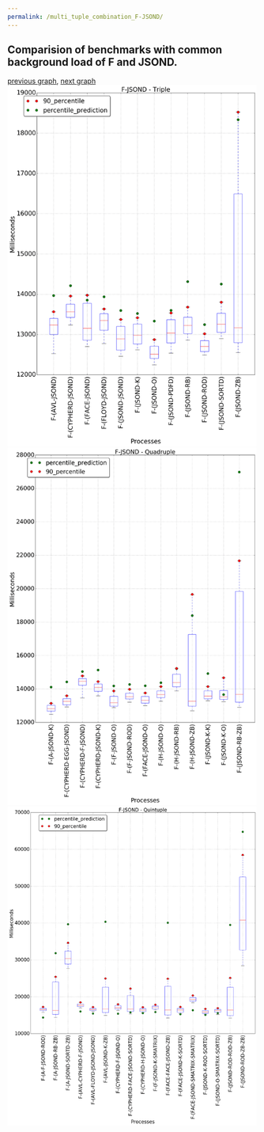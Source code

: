 ```yaml
---
permalink: /multi_tuple_combination_F-JSOND/
---
```



## Comparision of benchmarks with common background load of F and JSOND.

[previous graph](../multi_tuple_combination_F-H/), [next graph](../multi_tuple_combination_F-K/)
![graph figure](./images/triple/F/F-JSOND_box.png)![graph figure](./images/quadruple/F/F-JSOND_box.png)![graph figure](./images/quintuple/F/F-JSOND_box.png)